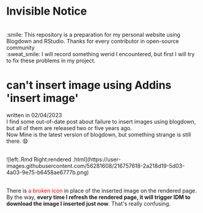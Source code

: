# Invisible Notice
<br>
:smile: This repository is a preparation for my personal website using Blogdown and RStudio. Thanks for every contributor in open-source community<br>
:sweat_smile: I will record something werid I encountered, but first I will try to fix these problems in my project. 

# can't insert image using Addins 'insert image'
written in 02/04/2023<br>
I find some out-of-date post about failure to insert images using blogdown, but all of them are released two or five years ago.<br>
Now Mine is the latest version of blogdown, but something strange is still there. :anguished:<br>

<br>
![left:.Rmd Right:rendered .html](https://user-images.githubusercontent.com/56281608/216757618-2a218d19-5d03-4a03-9e75-b6458ae6777b.png)<br>
<br>

There is <font color='red'>a broken icon</font> in place of the inserted image on the rendered page.<br>
By the way, **every time I refresh the rendered page, it will trigger IDM to download the image I inserted just now**. That's really confusing.
